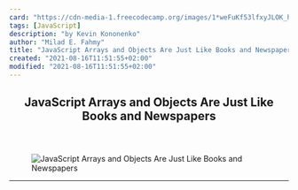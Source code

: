 ```yaml
---
card: "https://cdn-media-1.freecodecamp.org/images/1*weFuKf53lfxyJLOK_hJa7A.jpeg"
tags: [JavaScript]
description: "by Kevin Kononenko"
author: "Milad E. Fahmy"
title: "JavaScript Arrays and Objects Are Just Like Books and Newspapers"
created: "2021-08-16T11:51:55+02:00"
modified: "2021-08-16T11:51:55+02:00"
---
```

<div class="site-wrapper">
<main id="site-main" class="site-main outer">
<div class="inner">
<article class="post-full post tag-javascript tag-programming tag-learning-to-code tag-technology tag-tech ">
<header class="post-full-header">
<h1 class="post-full-title">JavaScript Arrays and Objects Are Just Like Books and Newspapers</h1>
</header>
<figure class="post-full-image">
<picture>
<source media="(max-width: 700px)" sizes="1px" srcset="data:image/gif;base64,R0lGODlhAQABAIAAAAAAAP///yH5BAEAAAAALAAAAAABAAEAAAIBRAA7 1w">
<source media="(min-width: 701px)" sizes="(max-width: 800px) 400px,
(max-width: 1170px) 700px,
1400px" srcset="https://cdn-media-1.freecodecamp.org/images/1*weFuKf53lfxyJLOK_hJa7A.jpeg 300w,
https://cdn-media-1.freecodecamp.org/images/1*weFuKf53lfxyJLOK_hJa7A.jpeg 600w,
https://cdn-media-1.freecodecamp.org/images/1*weFuKf53lfxyJLOK_hJa7A.jpeg 1000w,
https://cdn-media-1.freecodecamp.org/images/1*weFuKf53lfxyJLOK_hJa7A.jpeg 2000w">
<img onerror="this.style.display='none'" src="https://cdn-media-1.freecodecamp.org/images/1*weFuKf53lfxyJLOK_hJa7A.jpeg" alt="JavaScript Arrays and Objects Are Just Like Books and Newspapers">
</picture>
</figure>
<section class="post-full-content">
<div class="post-content medium-migrated-article">
</div>
<hr>
</section>
</article>
</div>
</main>
</div>
<!-- Google Tag Manager (noscript) -->
<!-- End Google Tag Manager (noscript) -->
